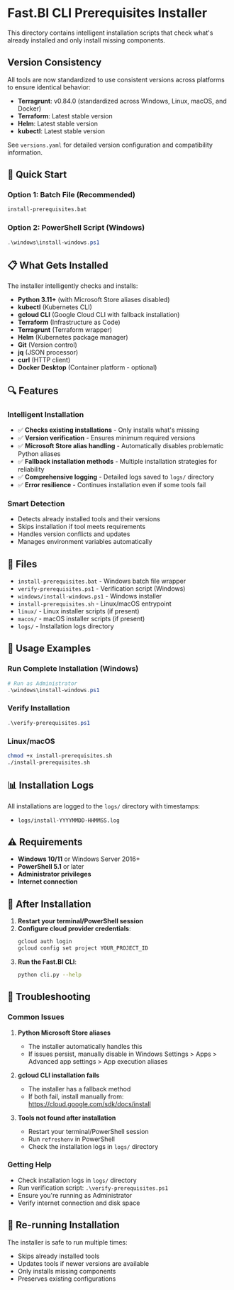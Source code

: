 # Fast.BI CLI Prerequisites Installer

This directory contains intelligent installation scripts that check what's already installed and only install missing components.

## Version Consistency

All tools are now standardized to use consistent versions across platforms to ensure identical behavior:

- **Terragrunt**: v0.84.0 (standardized across Windows, Linux, macOS, and Docker)
- **Terraform**: Latest stable version
- **Helm**: Latest stable version  
- **kubectl**: Latest stable version

See `versions.yaml` for detailed version configuration and compatibility information.

## 🚀 Quick Start

### Option 1: Batch File (Recommended)
```cmd
install-prerequisites.bat
```

### Option 2: PowerShell Script (Windows)
```powershell
.\windows\install-windows.ps1
```

## 📋 What Gets Installed

The installer intelligently checks and installs:

- **Python 3.11+** (with Microsoft Store aliases disabled)
- **kubectl** (Kubernetes CLI)
- **gcloud CLI** (Google Cloud CLI with fallback installation)
- **Terraform** (Infrastructure as Code)
- **Terragrunt** (Terraform wrapper)
- **Helm** (Kubernetes package manager)
- **Git** (Version control)
- **jq** (JSON processor)
- **curl** (HTTP client)
- **Docker Desktop** (Container platform - optional)

## 🔍 Features

### Intelligent Installation
- ✅ **Checks existing installations** - Only installs what's missing
- ✅ **Version verification** - Ensures minimum required versions
- ✅ **Microsoft Store alias handling** - Automatically disables problematic Python aliases
- ✅ **Fallback installation methods** - Multiple installation strategies for reliability
- ✅ **Comprehensive logging** - Detailed logs saved to `logs/` directory
- ✅ **Error resilience** - Continues installation even if some tools fail

### Smart Detection
- Detects already installed tools and their versions
- Skips installation if tool meets requirements
- Handles version conflicts and updates
- Manages environment variables automatically

## 📁 Files

- `install-prerequisites.bat` - Windows batch file wrapper
- `verify-prerequisites.ps1` - Verification script (Windows)
- `windows/install-windows.ps1` - Windows installer
- `install-prerequisites.sh` - Linux/macOS entrypoint
- `linux/` - Linux installer scripts (if present)
- `macos/` - macOS installer scripts (if present)
- `logs/` - Installation logs directory

## 🔧 Usage Examples

### Run Complete Installation (Windows)
```powershell
# Run as Administrator
.\windows\install-windows.ps1
```

### Verify Installation
```powershell
.\verify-prerequisites.ps1
```

### Linux/macOS
```bash
chmod +x install-prerequisites.sh
./install-prerequisites.sh
```

## 📊 Installation Logs

All installations are logged to the `logs/` directory with timestamps:
- `logs/install-YYYYMMDD-HHMMSS.log`

## ⚠️ Requirements

- **Windows 10/11** or Windows Server 2016+
- **PowerShell 5.1** or later
- **Administrator privileges**
- **Internet connection**

## 🎯 After Installation

1. **Restart your terminal/PowerShell session**
2. **Configure cloud provider credentials**:
   ```bash
   gcloud auth login
   gcloud config set project YOUR_PROJECT_ID
   ```
3. **Run the Fast.BI CLI**:
   ```bash
   python cli.py --help
   ```

## 🐛 Troubleshooting

### Common Issues

1. **Python Microsoft Store aliases**
   - The installer automatically handles this
   - If issues persist, manually disable in Windows Settings > Apps > Advanced app settings > App execution aliases

2. **gcloud CLI installation fails**
   - The installer has a fallback method
   - If both fail, install manually from: https://cloud.google.com/sdk/docs/install

3. **Tools not found after installation**
   - Restart your terminal/PowerShell session
   - Run `refreshenv` in PowerShell
   - Check the installation logs in `logs/` directory

### Getting Help

- Check installation logs in `logs/` directory
- Run verification script: `.\verify-prerequisites.ps1`
- Ensure you're running as Administrator
- Verify internet connection and disk space

## 🔄 Re-running Installation

The installer is safe to run multiple times:
- Skips already installed tools
- Updates tools if newer versions are available
- Only installs missing components
- Preserves existing configurations